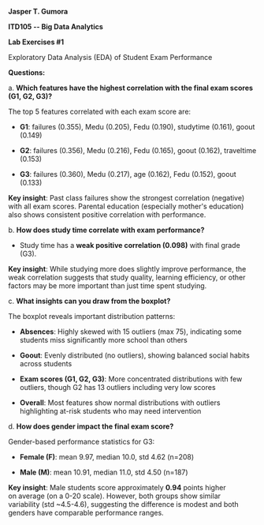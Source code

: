 **Jasper T. Gumora**

**ITD105 -- Big Data Analytics**

**Lab Exercises \#1**

Exploratory Data Analysis (EDA) of Student Exam Performance

**Questions:**

a.  **Which features have the highest correlation with the final exam
    scores (G1, G2, G3)?**

The top 5 features correlated with each exam score are:

- **G1**: failures (0.355), Medu (0.205), Fedu (0.190),
  studytime (0.161), goout (0.149)

- **G2**: failures (0.356), Medu (0.216), Fedu (0.165), goout (0.162),
  traveltime (0.153)

- **G3**: failures (0.360), Medu (0.217), age (0.162), Fedu (0.152),
  goout (0.133)

**Key insight**: Past class failures show the strongest
correlation (negative) with all exam scores. Parental education
(especially mother\'s education) also shows consistent positive
correlation with performance.

b.  **How does study time correlate with exam performance?**

- Study time has a **weak positive correlation (0.098)** with
  final grade (G3).

**Key insight**: While studying more does slightly improve performance,
the weak correlation suggests that study quality, learning efficiency,
or other factors may be more important than just time spent studying.

c.  **What insights can you draw from the boxplot?**

The boxplot reveals important distribution patterns:

- **Absences**: Highly skewed with 15 outliers (max 75), indicating some
  students miss significantly more school than others

- **Goout**: Evenly distributed (no outliers), showing balanced social
  habits across students

- **Exam scores (G1, G2, G3)**: More concentrated distributions with few
  outliers, though G2 has 13 outliers including very low scores

- **Overall**: Most features show normal distributions with outliers
  highlighting at-risk students who may need intervention

d.  **How does gender impact the final exam score?**

Gender-based performance statistics for G3:

- **Female (F)**: mean 9.97, median 10.0, std 4.62 (n=208)

<!-- -->

- **Male (M)**: mean 10.91, median 11.0, std 4.50 (n=187)

**Key insight**: Male students score approximately **0.94** points
higher on average (on a 0-20 scale). However, both groups show similar
variability (std \~4.5-4.6), suggesting the difference is modest and
both genders have comparable performance ranges.
